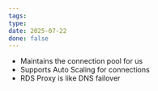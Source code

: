 ```yaml
---
tags: 
type: 
date: 2025-07-22
done: false
---
```

- Maintains the connection pool for us
- Supports Auto Scaling for connections
- RDS Proxy is like DNS failover
